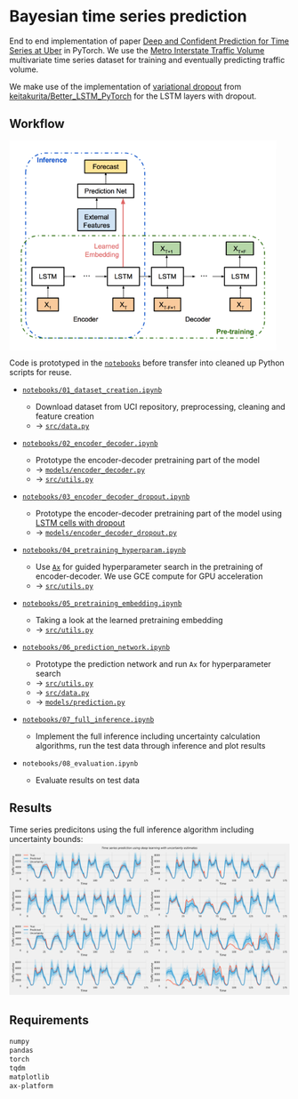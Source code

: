 # Bayesian time series prediction

End to end implementation of paper [Deep and Confident Prediction for Time Series at Uber](https://arxiv.org/abs/1709.01907) in PyTorch. We use the [Metro Interstate Traffic Volume](https://archive.ics.uci.edu/ml/datasets/Metro+Interstate+Traffic+Volume) multivariate time series dataset for training and eventually predicting traffic volume.

We make use of the implementation of [variational dropout](https://arxiv.org/abs/1512.05287) from [keitakurita/Better_LSTM_PyTorch](https://github.com/keitakurita/Better_LSTM_PyTorch) for the LSTM layers with dropout.

## Workflow
<img src="docs/architecture.png" width=480 align=center>

Code is prototyped in the [`notebooks`](notebooks) before transfer into cleaned up Python scripts for reuse.

- [`notebooks/01_dataset_creation.ipynb`](notebooks/01_dataset_creation.ipynb)
  - Download dataset from UCI repository, preprocessing, cleaning and feature creation
  - → [`src/data.py`](src/data.py)
- [`notebooks/02_encoder_decoder.ipynb`](notebooks/02_encoder_decoder.ipynb)
  - Prototype the encoder-decoder pretraining part of the model
  - → [`models/encoder_decoder.py`](models/encoder_decoder.py)
  - → [`src/utils.py`](src/utils.py)
- [`notebooks/03_encoder_decoder_dropout.ipynb`](notebooks/03_encoder_decoder_dropout.ipynb)
  - Prototype the encoder-decoder pretraining part of the model using [LSTM cells with dropout](https://github.com/keitakurita/Better_LSTM_PyTorch)
  - → [`models/encoder_decoder_dropout.py`](models/encoder_decoder_dropout.py)

- [`notebooks/04_pretraining_hyperparam.ipynb`](notebooks/04_pretraining_hyperparam.ipynb)
  - Use [`Ax`](https://github.com/facebook/Ax) for guided hyperparameter search in the pretraining of encoder-decoder. We use GCE compute for GPU acceleration
  - → [`src/utils.py`](src/utils.py)
- [`notebooks/05_pretraining_embedding.ipynb`](notebooks/05_pretraining_embedding.ipynb)
  - Taking a look at the learned pretraining embedding
  - → [`src/utils.py`](src/utils.py)
- [`notebooks/06_prediction_network.ipynb`](notebooks/06_prediction_network.ipynb)
  - Prototype the prediction network and run `Ax` for hyperparameter search
  - → [`src/utils.py`](src/utils.py)
  - → [`src/data.py`](src/data.py)
  - → [`models/prediction.py`](models/prediction.py)
- [`notebooks/07_full_inference.ipynb`](notebooks/07_full_inference.ipynb)
  - Implement the full inference including uncertainty calculation algorithms, run the test data through inference and plot results
- `notebooks/08_evaluation.ipynb`
  - Evaluate results on test data



## Results
Time series predicitons using the full inference algorithm including uncertainty bounds:
![Time series predictions with test set data](docs/results.png)


## Requirements
```
numpy
pandas
torch
tqdm
matplotlib
ax-platform
```
